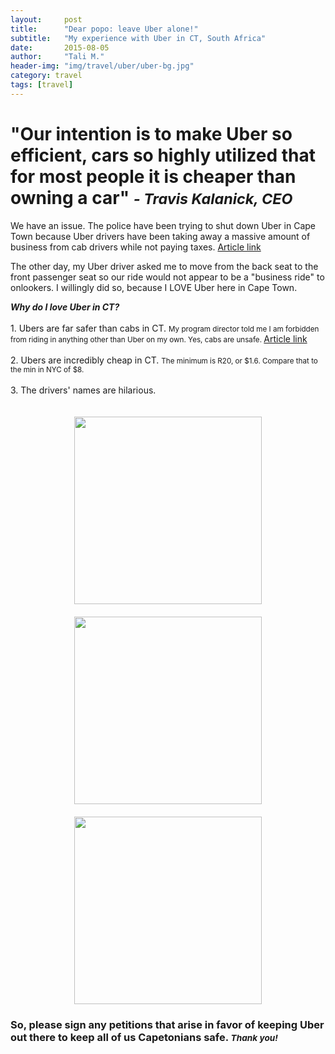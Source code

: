 ```yaml
---
layout:     post
title:      "Dear popo: leave Uber alone!"
subtitle:   "My experience with Uber in CT, South Africa"
date:       2015-08-05
author:     "Tali M."
header-img: "img/travel/uber/uber-bg.jpg"
category: travel
tags: [travel]
---
```

<h1>"Our intention is to make Uber so efficient, cars so highly utilized that for most people it is cheaper than owning a car"<i> <small>- Travis Kalanick, CEO</small></i></h1>

<p>We have an issue. The police have been trying to shut down Uber in Cape Town because Uber drivers have been taking away a massive amount of business from cab drivers while not paying taxes. <a href="http://mg.co.za/article/2015-02-12-no-fare-cry-uber-taxi-competitors">Article link</a></p>

<p>The other day, my Uber driver asked me to move from the back seat to the front passenger seat so our ride would not appear to be a "business ride" to onlookers. I willingly did so, because I LOVE Uber here in Cape Town.</p>
<p>
<i><b>Why do I love Uber in CT?</b></i><br>
<br>1. Ubers are far safer than cabs in CT. <small>My program director told me I am forbidden from riding in anything other than Uber on my own. Yes, cabs are unsafe. </small><a href="http://www.2oceansvibe.com/2015/07/13/shocking-images-show-young-blonde-girl-following-attack-outside-tiger-tiger/">Article link</a>
<br><br>2. Ubers are incredibly cheap in CT. <small>The minimum is R20, or $1.6. Compare that to the min in NYC of $8.</small>
<br><br>3. The drivers' names are hilarious.
<center><img src="http://localhost:6120/img/travel/uber/uber1.jpg" height="300px" width="300px" style="padding-top:20px" /></center>
<center><img src="http://localhost:6120/img/travel/uber/uber4.jpg" height="300px" width="300px" style="padding-top:20px" /></center>
<center><img src="http://localhost:6120/img/travel/uber/uber5.jpg" height="300px" width="300px" style="padding-top:20px" /></center>
</p>

<h3>So, please sign any petitions that arise in favor of keeping Uber out there to keep all of us Capetonians safe. <small><i>Thank you!</i></small></h3>
